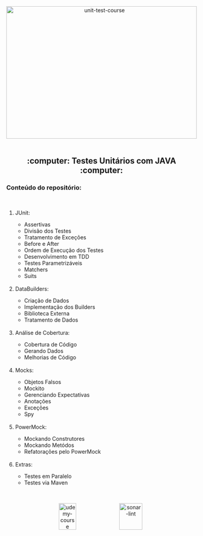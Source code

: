 <div align="center">
  <img src="https://user-images.githubusercontent.com/55892411/189145278-4455aa02-fcee-4d10-af9c-4522e1584206.png" alt="unit-test-course" width="100%" height="350px"/>
</div>
<br/>
<div align="center">
  <h2>:computer: Testes Unitários com JAVA :computer:</h2>
</div>
<div>
 <h3>Conteúdo do repositório:</h3>
 <br/>
 <ol>
   <li>JUnit:</li>
   <ul>
    <li>Assertivas</li>
    <li>Divisão dos Testes</li>
    <li>Tratamento de Exceções</li>
    <li>Before e After</li>
    <li>Ordem de Execução dos Testes</li>
    <li>Desenvolvimento em TDD</li>
    <li>Testes Parametrizáveis</li>
    <li>Matchers</li>
    <li>Suits</li>
   </ul>
   <br/>
   <li>DataBuilders:</li>
   <ul>
    <li>Criação de Dados</li>
    <li>Implementação dos Builders</li>
    <li>Biblioteca Externa</li>
    <li>Tratamento de Dados</li>
   </ul>
   <br/>
   <li>Análise de Cobertura:</li>
   <ul>
    <li>Cobertura de Código</li>
    <li>Gerando Dados</li>
    <li>Melhorias de Código</li>
   </ul>
   <br/>
   <li>Mocks:</li>
   <ul>
    <li>Objetos Falsos</li>
    <li>Mockito</li>
    <li>Gerenciando Expectativas</li>
    <li>Anotações</li>
    <li>Exceções</li>
    <li>Spy</li>
   </ul>
   <br/>
   <li>PowerMock:</li>
   <ul>
    <li>Mockando Construtores</li>
    <li>Mockando Metódos</li>
    <li>Refatorações pelo PowerMock</li>
   </ul>
   <br/>
   <li>Extras:</li>
   <ul>
    <li>Testes em Paralelo</li>
    <li>Testes via Maven</li>
   </ul>
   <br/>
 </ol>
</div>

##


<div align="center" style="display: inline_block">
    <img src="https://user-images.githubusercontent.com/55892411/189136900-ad4454d4-3702-409d-8821-ca5a1b352d99.png" alt="udemy-course" width="30%" height="70"/>
    <img src="https://user-images.githubusercontent.com/55892411/179368540-3d542548-5197-48f3-9918-cf865cad398f.png" alt="sonar-lint" width="35%" height="70"/>
</div>

